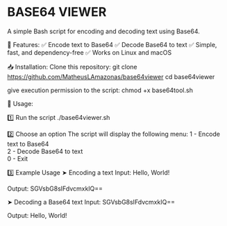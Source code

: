# BASE64 VIEWER
A simple Bash script for encoding and decoding text using Base64.

📌 Features:
✅ Encode text to Base64
✅ Decode Base64 to text
✅ Simple, fast, and dependency-free
✅ Works on Linux and macOS

📥 Installation:
Clone this repository:
git clone https://github.com/MatheusLAmazonas/base64viewer
cd base64viewer

give execution permission to the script:
chmod +x base64tool.sh

🚀 Usage:

1️⃣ Run the script
./base64viewer.sh


2️⃣ Choose an option
The script will display the following menu:
1 - Encode text to Base64  
2 - Decode Base64 to text  
0 - Exit  

3️⃣ Example Usage
➤ Encoding a text
Input:
Hello, World!

Output:
SGVsbG8sIFdvcmxkIQ==

➤ Decoding a Base64 text
Input:
SGVsbG8sIFdvcmxkIQ==

Output:
Hello, World!

